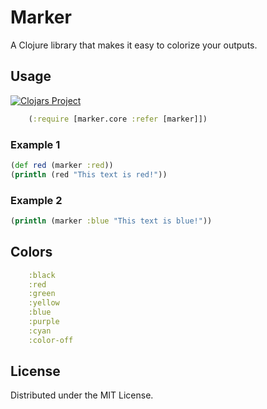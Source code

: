 # Marker

A Clojure library that makes it easy to colorize your outputs.

## Usage

[![Clojars Project](https://img.shields.io/clojars/v/marker.svg)](https://clojars.org/marker)

```clj
    (:require [marker.core :refer [marker]])
```

### Example 1

```clj
(def red (marker :red))
(println (red "This text is red!"))
```

### Example 2

```clj
(println (marker :blue "This text is blue!"))
```

## Colors

```clj
    :black
    :red
    :green
    :yellow
    :blue
    :purple
    :cyan
    :color-off
```

## License

Distributed under the MIT License.
